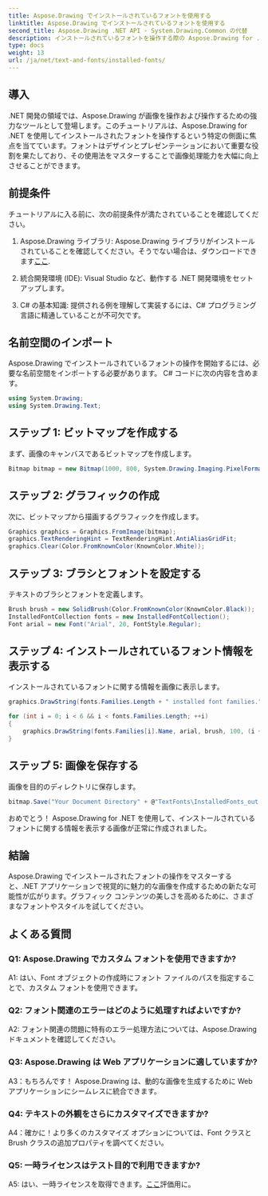 ```yaml
---
title: Aspose.Drawing でインストールされているフォントを使用する
linktitle: Aspose.Drawing でインストールされているフォントを使用する
second_title: Aspose.Drawing .NET API - System.Drawing.Common の代替
description: インストールされているフォントを操作する際の Aspose.Drawing for .NET の機能を試してください。この包括的なチュートリアルで画像処理スキルを向上させます。
type: docs
weight: 13
url: /ja/net/text-and-fonts/installed-fonts/
---
```

## 導入

.NET 開発の領域では、Aspose.Drawing が画像を操作および操作するための強力なツールとして登場します。このチュートリアルは、Aspose.Drawing for .NET を使用してインストールされたフォントを操作するという特定の側面に焦点を当てています。フォントはデザインとプレゼンテーションにおいて重要な役割を果たしており、その使用法をマスターすることで画像処理能力を大幅に向上させることができます。

## 前提条件

チュートリアルに入る前に、次の前提条件が満たされていることを確認してください。

1.  Aspose.Drawing ライブラリ: Aspose.Drawing ライブラリがインストールされていることを確認してください。そうでない場合は、ダウンロードできます[ここ](https://releases.aspose.com/drawing/net/).

2. 統合開発環境 (IDE): Visual Studio など、動作する .NET 開発環境をセットアップします。

3. C# の基本知識: 提供される例を理解して実装するには、C# プログラミング言語に精通していることが不可欠です。

## 名前空間のインポート

Aspose.Drawing でインストールされているフォントの操作を開始するには、必要な名前空間をインポートする必要があります。 C# コードに次の内容を含めます。

```csharp
using System.Drawing;
using System.Drawing.Text;
```

## ステップ 1: ビットマップを作成する

まず、画像のキャンバスであるビットマップを作成します。

```csharp
Bitmap bitmap = new Bitmap(1000, 800, System.Drawing.Imaging.PixelFormat.Format32bppPArgb);
```

## ステップ 2: グラフィックの作成

次に、ビットマップから描画するグラフィックを作成します。

```csharp
Graphics graphics = Graphics.FromImage(bitmap);
graphics.TextRenderingHint = TextRenderingHint.AntiAliasGridFit;
graphics.Clear(Color.FromKnownColor(KnownColor.White));
```

## ステップ 3: ブラシとフォントを設定する

テキストのブラシとフォントを定義します。

```csharp
Brush brush = new SolidBrush(Color.FromKnownColor(KnownColor.Black));
InstalledFontCollection fonts = new InstalledFontCollection();
Font arial = new Font("Arial", 20, FontStyle.Regular);
```

## ステップ 4: インストールされているフォント情報を表示する

インストールされているフォントに関する情報を画像に表示します。

```csharp
graphics.DrawString(fonts.Families.Length + " installed font families.", arial, brush, 100, 100);

for (int i = 0; i < 6 && i < fonts.Families.Length; ++i)
{
    graphics.DrawString(fonts.Families[i].Name, arial, brush, 100, (i + 2) * 100);
}
```

## ステップ 5: 画像を保存する

画像を目的のディレクトリに保存します。

```csharp
bitmap.Save("Your Document Directory" + @"TextFonts\InstalledFonts_out.png");
```

おめでとう！ Aspose.Drawing for .NET を使用して、インストールされているフォントに関する情報を表示する画像が正常に作成されました。

## 結論

Aspose.Drawing でインストールされたフォントの操作をマスターすると、.NET アプリケーションで視覚的に魅力的な画像を作成するための新たな可能性が広がります。グラフィック コンテンツの美しさを高めるために、さまざまなフォントやスタイルを試してください。

## よくある質問

### Q1: Aspose.Drawing でカスタム フォントを使用できますか?

A1: はい、Font オブジェクトの作成時にフォント ファイルのパスを指定することで、カスタム フォントを使用できます。

### Q2: フォント関連のエラーはどのように処理すればよいですか?

A2: フォント関連の問題に特有のエラー処理方法については、Aspose.Drawing ドキュメントを確認してください。

### Q3: Aspose.Drawing は Web アプリケーションに適していますか?

A3：もちろんです！ Aspose.Drawing は、動的な画像を生成するために Web アプリケーションにシームレスに統合できます。

### Q4: テキストの外観をさらにカスタマイズできますか?

A4：確かに！より多くのカスタマイズ オプションについては、Font クラスと Brush クラスの追加プロパティを調べてください。

### Q5: 一時ライセンスはテスト目的で利用できますか?

 A5: はい、一時ライセンスを取得できます。[ここ](https://purchase.aspose.com/temporary-license/)評価用に。